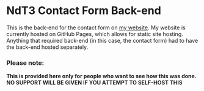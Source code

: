 # NdT3 Contact Form Back-end

This is the back-end for the contact form on [my website](https://ndt3.ml).
My website is currently hosted on GitHub Pages, which allows for static site hosting. Anything that required back-end (in this case, the contact form) had to have the back-end hosted separately.

### Please note:
**This is provided here only for people who want to see how this was done. NO SUPPORT WILL BE GIVEN IF YOU ATTEMPT TO SELF-HOST THIS**
